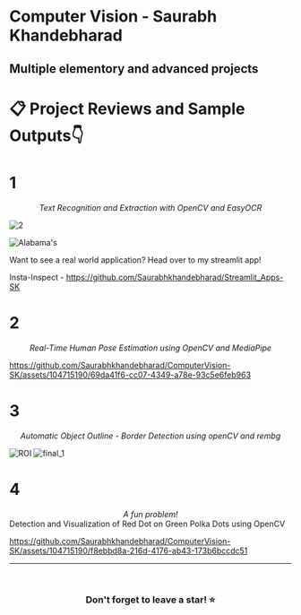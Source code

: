 # Computer Vision - Saurabh Khandebharad
## Multiple elementory and advanced projects

# 📋 Project Reviews and Sample Outputs👇
# 1
_<div align="center">Text Recognition and Extraction with OpenCV and EasyOCR</strong></div>_

![2](https://github.com/Saurabhkhandebharad/ComputerVision-SK/assets/104715190/5f77e858-bdb0-4e3e-882b-8d82708212eb)

![Alabama's](https://github.com/Saurabhkhandebharad/ComputerVision-SK/assets/104715190/b4af8146-9e36-4a7e-9c82-29887ce4ec2a)


Want to see a real world application?
Head over to my streamlit app! 

Insta-Inspect - https://github.com/Saurabhkhandebharad/Streamlit_Apps-SK


# 2
_<div align="center">Real-Time Human Pose Estimation using OpenCV and MediaPipe</strong></div>_

https://github.com/Saurabhkhandebharad/ComputerVision-SK/assets/104715190/69da41f6-cc07-4349-a78e-93c5e6feb963




# 3
_<div align="center">Automatic Object Outline - Border Detection using openCV and rembg</strong></div>_

![ROI](https://github.com/Saurabhkhandebharad/ComputerVision-SK/assets/104715190/eac7f343-0cf1-47c7-94c9-d0eb05ef4257)
![final_1](https://github.com/Saurabhkhandebharad/ComputerVision-SK/assets/104715190/d71dc98e-2c29-4871-9aa3-36b935cc70b9)

# 4
_<div align="center">A fun problem!</strong></div>_
Detection and Visualization of Red Dot on Green Polka Dots using OpenCV

https://github.com/Saurabhkhandebharad/ComputerVision-SK/assets/104715190/f8ebbd8a-216d-4176-ab43-173b6bccdc51




<hr />

<br />


### <div align="center">Don't forget to leave a star! ⭐️</div>
